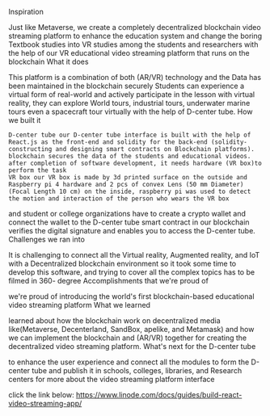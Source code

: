 Inspiration

Just like Metaverse, we create a completely decentralized blockchain video streaming platform to enhance the education system and change the boring Textbook studies into VR studies among the students and researchers with the help of our VR educational video streaming platform that runs on the blockchain
What it does

This platform is a combination of both (AR/VR) technology and the Data has been maintained in the blockchain securely Students can experience a virtual form of real-world and actively participate in the lesson with virtual reality, they can explore World tours, industrial tours, underwater marine tours even a spacecraft tour virtually with the help of D-center tube.
How we built it

    D-center tube our D-center tube interface is built with the help of React.js as the front-end and solidity for the back-end (solidity-constructing and designing smart contracts on Blockchain platforms). blockchain secures the data of the students and educational videos. after completion of software development, it needs hardware (VR box)to perform the task
    VR box our VR box is made by 3d printed surface on the outside and Raspberry pi 4 hardware and 2 pcs of convex Lens (50 mm Diameter) (Focal Length 10 cm) on the inside, raspberry pi was used to detect the motion and interaction of the person who wears the VR box

and student or college organizations have to create a crypto wallet and connect the wallet to the
D-center tube smart contract in our blockchain verifies the digital signature and enables you to access the D-center tube.
Challenges we ran into

It is challenging to connect all the Virtual reality, Augmented reality, and IoT with a Decentralized blockchain environment so it took some time to develop this software, and trying to cover all the complex topics has to be filmed in 360- degree
Accomplishments that we're proud of

we're proud of introducing the world's first blockchain-based educational video streaming platform
What we learned

learned about how the blockchain work on decentralized media like(Metaverse, Decenterland, SandBox, apelike, and Metamask) and how we can implement the blockchain and (AR/VR) together for creating the decentralized video streaming platform.
What's next for the D-center tube

to enhance the user experience and connect all the modules to form the D-center tube and publish it in schools, colleges, libraries, and Research centers
for more about the video streaming platform interface

click the link below: https://www.linode.com/docs/guides/build-react-video-streaming-app/
